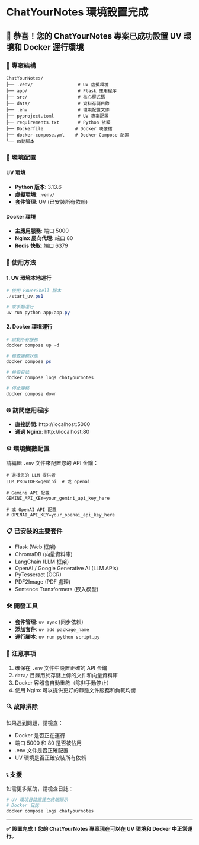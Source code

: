 # ChatYourNotes 環境設置完成

## 🎉 恭喜！您的 ChatYourNotes 專案已成功設置 UV 環境和 Docker 運行環境

### 📁 專案結構
```
ChatYourNotes/
├── .venv/                 # UV 虛擬環境
├── app/                   # Flask 應用程序
├── src/                   # 核心程式碼
├── data/                  # 資料存儲目錄
├── .env                   # 環境配置文件
├── pyproject.toml         # UV 專案配置
├── requirements.txt       # Python 依賴
├── Dockerfile            # Docker 映像檔
├── docker-compose.yml    # Docker Compose 配置
└── 啟動腳本
```

### 🔧 環境配置

#### UV 環境
- **Python 版本**: 3.13.6
- **虛擬環境**: `.venv/`
- **套件管理**: UV (已安裝所有依賴)

#### Docker 環境
- **主應用服務**: 端口 5000
- **Nginx 反向代理**: 端口 80
- **Redis 快取**: 端口 6379

### 🚀 使用方法

#### 1. UV 環境本地運行
```powershell
# 使用 PowerShell 腳本
./start_uv.ps1

# 或手動運行
uv run python app/app.py
```

#### 2. Docker 環境運行
```powershell
# 啟動所有服務
docker compose up -d

# 檢查服務狀態
docker compose ps

# 檢查日誌
docker compose logs chatyournotes

# 停止服務
docker compose down
```

### 🌐 訪問應用程序

- **直接訪問**: http://localhost:5000
- **通過 Nginx**: http://localhost:80

### ⚙️ 環境變數配置

請編輯 `.env` 文件來配置您的 API 金鑰：

```env
# 選擇您的 LLM 提供者
LLM_PROVIDER=gemini  # 或 openai

# Gemini API 配置
GEMINI_API_KEY=your_gemini_api_key_here

# 或 OpenAI API 配置  
# OPENAI_API_KEY=your_openai_api_key_here
```

### 📋 已安裝的主要套件

- Flask (Web 框架)
- ChromaDB (向量資料庫)
- LangChain (LLM 框架)
- OpenAI / Google Generative AI (LLM APIs)
- PyTesseract (OCR)
- PDF2Image (PDF 處理)
- Sentence Transformers (嵌入模型)

### 🛠️ 開發工具

- **套件管理**: `uv sync` (同步依賴)
- **添加套件**: `uv add package_name`
- **運行腳本**: `uv run python script.py`

### 📝 注意事項

1. 確保在 `.env` 文件中設置正確的 API 金鑰
2. `data/` 目錄用於存儲上傳的文件和向量資料庫
3. Docker 容器會自動重啟（除非手動停止）
4. 使用 Nginx 可以提供更好的靜態文件服務和負載均衡

### 🔍 故障排除

如果遇到問題，請檢查：
- Docker 是否正在運行
- 端口 5000 和 80 是否被佔用
- .env 文件是否正確配置
- UV 環境是否正確安裝所有依賴

### 📞 支援

如需更多幫助，請檢查日誌：
```powershell
# UV 環境日誌直接在終端顯示
# Docker 日誌
docker compose logs chatyournotes
```

---
**✅ 設置完成！您的 ChatYourNotes 專案現在可以在 UV 環境和 Docker 中正常運行。**
